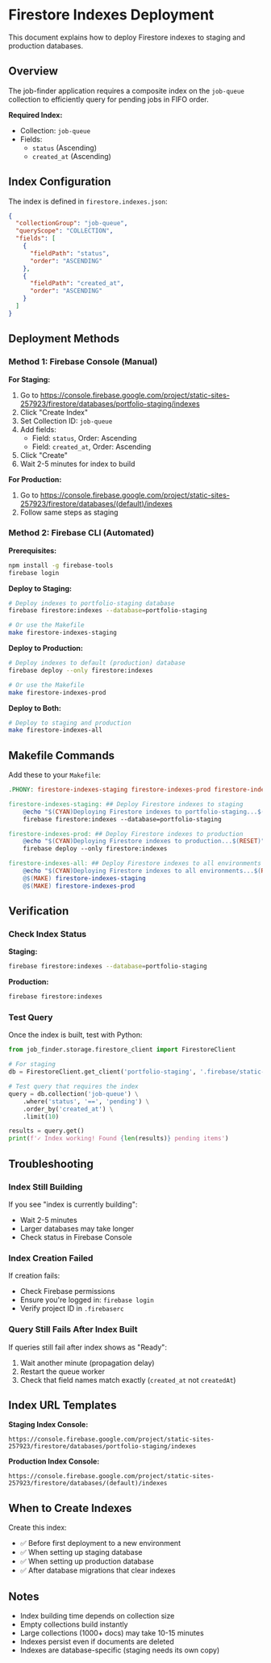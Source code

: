# Firestore Indexes Deployment

This document explains how to deploy Firestore indexes to staging and production databases.

## Overview

The job-finder application requires a composite index on the `job-queue` collection to efficiently query for pending jobs in FIFO order.

**Required Index:**
- Collection: `job-queue`
- Fields:
  - `status` (Ascending)
  - `created_at` (Ascending)

## Index Configuration

The index is defined in `firestore.indexes.json`:

```json
{
  "collectionGroup": "job-queue",
  "queryScope": "COLLECTION",
  "fields": [
    {
      "fieldPath": "status",
      "order": "ASCENDING"
    },
    {
      "fieldPath": "created_at",
      "order": "ASCENDING"
    }
  ]
}
```

## Deployment Methods

### Method 1: Firebase Console (Manual)

**For Staging:**
1. Go to https://console.firebase.google.com/project/static-sites-257923/firestore/databases/portfolio-staging/indexes
2. Click "Create Index"
3. Set Collection ID: `job-queue`
4. Add fields:
   - Field: `status`, Order: Ascending
   - Field: `created_at`, Order: Ascending
5. Click "Create"
6. Wait 2-5 minutes for index to build

**For Production:**
1. Go to https://console.firebase.google.com/project/static-sites-257923/firestore/databases/(default)/indexes
2. Follow same steps as staging

### Method 2: Firebase CLI (Automated)

**Prerequisites:**
```bash
npm install -g firebase-tools
firebase login
```

**Deploy to Staging:**
```bash
# Deploy indexes to portfolio-staging database
firebase firestore:indexes --database=portfolio-staging

# Or use the Makefile
make firestore-indexes-staging
```

**Deploy to Production:**
```bash
# Deploy indexes to default (production) database
firebase deploy --only firestore:indexes

# Or use the Makefile
make firestore-indexes-prod
```

**Deploy to Both:**
```bash
# Deploy to staging and production
make firestore-indexes-all
```

## Makefile Commands

Add these to your `Makefile`:

```makefile
.PHONY: firestore-indexes-staging firestore-indexes-prod firestore-indexes-all

firestore-indexes-staging: ## Deploy Firestore indexes to staging
	@echo "$(CYAN)Deploying Firestore indexes to portfolio-staging...$(RESET)"
	firebase firestore:indexes --database=portfolio-staging

firestore-indexes-prod: ## Deploy Firestore indexes to production
	@echo "$(CYAN)Deploying Firestore indexes to production...$(RESET)"
	firebase deploy --only firestore:indexes

firestore-indexes-all: ## Deploy Firestore indexes to all environments
	@echo "$(CYAN)Deploying Firestore indexes to all environments...$(RESET)"
	@$(MAKE) firestore-indexes-staging
	@$(MAKE) firestore-indexes-prod
```

## Verification

### Check Index Status

**Staging:**
```bash
firebase firestore:indexes --database=portfolio-staging
```

**Production:**
```bash
firebase firestore:indexes
```

### Test Query

Once the index is built, test with Python:

```python
from job_finder.storage.firestore_client import FirestoreClient

# For staging
db = FirestoreClient.get_client('portfolio-staging', '.firebase/static-sites-257923-firebase-adminsdk.json')

# Test query that requires the index
query = db.collection('job-queue') \
    .where('status', '==', 'pending') \
    .order_by('created_at') \
    .limit(10)

results = query.get()
print(f'✓ Index working! Found {len(results)} pending items')
```

## Troubleshooting

### Index Still Building

If you see "index is currently building":
- Wait 2-5 minutes
- Larger databases may take longer
- Check status in Firebase Console

### Index Creation Failed

If creation fails:
- Check Firebase permissions
- Ensure you're logged in: `firebase login`
- Verify project ID in `.firebaserc`

### Query Still Fails After Index Built

If queries still fail after index shows as "Ready":
1. Wait another minute (propagation delay)
2. Restart the queue worker
3. Check that field names match exactly (`created_at` not `createdAt`)

## Index URL Templates

**Staging Index Console:**
```
https://console.firebase.google.com/project/static-sites-257923/firestore/databases/portfolio-staging/indexes
```

**Production Index Console:**
```
https://console.firebase.google.com/project/static-sites-257923/firestore/databases/(default)/indexes
```

## When to Create Indexes

Create this index:
- ✅ Before first deployment to a new environment
- ✅ When setting up staging database
- ✅ When setting up production database
- ✅ After database migrations that clear indexes

## Notes

- Index building time depends on collection size
- Empty collections build instantly
- Large collections (1000+ docs) may take 10-15 minutes
- Indexes persist even if documents are deleted
- Indexes are database-specific (staging needs its own copy)
